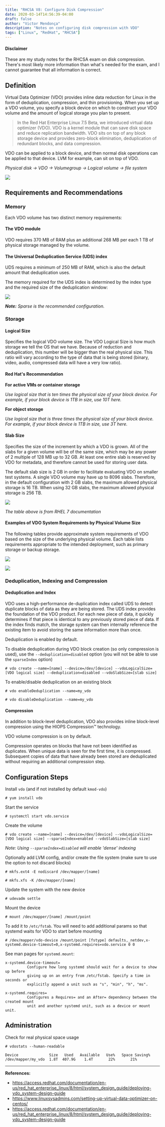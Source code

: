 ```yaml
---
title: "RHCSA V8: Configure Disk Compression"
date: 2020-03-14T14:56:39-04:00
draft: false
author: "Victor Mendonça"
description: "Notes on configuring disk compression with VDO"
tags: ["Linux", "RedHat", "RHCSA"]
---
```


#### Disclaimer

These are my study notes for the RHCSA exam on disk compression. There's most likely more information than what's needed for the exam, and I cannot guarantee that all information is correct.

## Definition

Virtual Data Optimizer (VDO) provides inline data reduction for Linux in the form of deduplication, compression, and thin provisioning. When you set up a VDO volume, you specify a block device on which to construct your VDO volume and the amount of logical storage you plan to present.  

> In the Red Hat Enterprise Linux 7.5 Beta, we introduced virtual data optimizer (VDO). VDO is a kernel module that can save disk space and reduce replication bandwidth. VDO sits on top of any block storage device and provides zero-block elimination, deduplication of redundant blocks, and data compression.  

VDO can be applied to a block device, and then normal disk operations can be applied to that device. LVM for example, can sit on top of VDO.

_Physical disk -> VDO -> Volumegroup -> Logical volume -> file system_

![](/img/rhsa-v8-configure-disk-compression/overview.png)

## Requirements and Recommendations

### Memory

Each VDO volume has two distinct memory requirements:  

#### The VDO module

VDO requires 370 MB of RAM plus an additional 268 MB per each 1 TB of physical storage managed by the volume.  

#### The Universal Deduplication Service (UDS) index

UDS requires a minimum of 250 MB of RAM, which is also the default amount that deduplication uses.  

The memory required for the UDS index is determined by the index type and the required size of the deduplication window:       

![](/img/rhsa-v8-configure-disk-compression/memory_requirements.png)

_**Note:** Sparse is the recommended configuration._

### Storage

#### Logical Size

Specifies the logical VDO volume size. The VDO Logical Size is how much storage we tell the OS that we have. Because of reduction and deduplication, this number will be bigger than the real physical size. This ratio will vary according to the type of data that is being stored (binary, video, audio, compressed data will have a very low ratio).  

#### Red Hat's Recommendation

**For active VMs or container storage**

_Use logical size that is ten times the physical size of your block device. For example, if your block device is 1TB in size, use 10T here._

**For object storage**

_Use logical size that is three times the physical size of your block device. For example, if your block device is 1TB in size, use 3T here._          

#### **Slab Size**

Specifies the size of the increment by which a VDO is grown. All of the slabs for a given volume will be of the same size, which may be any power of 2 multiple of 128 MB up to 32 GB. At least one entire slab is reserved by VDO for metadata, and therefore cannot be used for storing user data.  

The default slab size is 2 GB in order to facilitate evaluating VDO on smaller test systems. A single VDO volume may have up to 8096 slabs. Therefore, in the default configuration with 2 GB slabs, the maximum allowed physical storage is 16 TB. When using 32 GB slabs, the maximum allowed physical storage is 256 TB.

![](/img/rhsa-v8-configure-disk-compression/vdo_slab_sizes.png)

_The table above is from RHEL 7 documentation_

#### **Examples of VDO System Requirements by Physical Volume Size**

The following tables provide approximate system requirements of VDO based on the size of the underlying physical volume. Each table lists requirements appropriate to the intended deployment, such as primary storage or backup storage.    

![](/img/rhsa-v8-configure-disk-compression/primary_storage.png)

![](/img/rhsa-v8-configure-disk-compression/backup_storage.png)

### Deduplication, Indexing and Compression

#### Deduplication and Index

VDO uses a high-performance de-duplication index called UDS to detect duplicate blocks of data as they are being stored. The UDS index provides the foundation of the VDO product. For each new piece of data, it quickly determines if that piece is identical to any previously stored piece of data. If the index finds match, the storage system can then internally reference the existing item to avoid storing the same information more than once.

Deduplication is enabled by default.  

To disable deduplication during VDO block creation (so only compression is used), use the `--deduplication=disabled` option (you will not be able to use the `sparseIndex` option)

```
# vdo create --name=[name] --device=/dev/[device] --vdoLogicalSize=[VDO logical size] --deduplication=disabled --vdoSlabSize=[slab size]
```

To enable/disable deduplication on an existing block

```
# vdo enableDeduplication --name=my_vdo

# vdo disableDeduplication --name=my_vdo
```

#### Compression

In addition to block-level deduplication, VDO also provides inline block-level compression using the HIOPS Compression™ technology.  

VDO volume compression is on by default.

Compression operates on blocks that have not been identified as duplicates. When unique data is seen for the first time, it is compressed. Subsequent copies of data that have already been stored are deduplicated without requiring an additional compression step.

## Configuration Steps

Install `vdo` (and if not installed by default `kmod-vdo`)

```
# yum install vdo
```

Start the service

```
# systemctl start vdo.service
```

Create the volume

```
# vdo create --name=[name] --device=/dev/[device] --vdoLogicalSize=[VDO logical size] --sparseIndex=enabled --vdoSlabSize=[slab size]
```

_Note: Using `--sparseIndex=disabled` will enable 'dense' indexing_

Optionally add LVM config, and/or create the file system (make sure to use the option to not discard blocks)

```
# mkfs.ext4 -E nodiscard /dev/mapper/[name]

# mkfs.xfs -K /dev/mapper/[name]
```

Update the system with the new device

```
# udevadm settle
```

Mount the device

```
# mount /dev/mapper/[name] /mount/point
```

To add it to `/etc/fstab`. You will need to add additional params so that systemd waits for VDO to start before mounting

```
# /dev/mapper/vdo-device /mount/point [fstype] defaults,_netdev,x-systemd.device-timeout=0,x-systemd.requires=vdo.service 0 0
```

See man pages for `systemd.mount`:

```nothing
x-systemd.device-timeout=
          Configure how long systemd should wait for a device to show up before
          giving up on an entry from /etc/fstab. Specify a time in seconds or
          explicitly append a unit such as "s", "min", "h", "ms".

x-systemd.requires=
          Configures a Requires= and an After= dependency between the created mount
          unit and another systemd unit, such as a device or mount unit.
```

## Administration

Check for real physical space usage  

```nothing
# vdostats --human-readable

Device              Size   Used   Available   Use%   Space Saving%
/dev/mapper/my_vdo  1.8T  407.9G    1.4T       22%       21%
```

- - -

**References:**

+ https://access.redhat.com/documentation/en-us/red_hat_enterprise_linux/8/html/system_design_guide/deploying-vdo_system-design-guide
+ https://www.linuxsysadmins.com/setting-up-virtual-data-optimizer-on-centos/
+ https://access.redhat.com/documentation/en-us/red_hat_enterprise_linux/8/html/system_design_guide/deploying-vdo_system-design-guide
